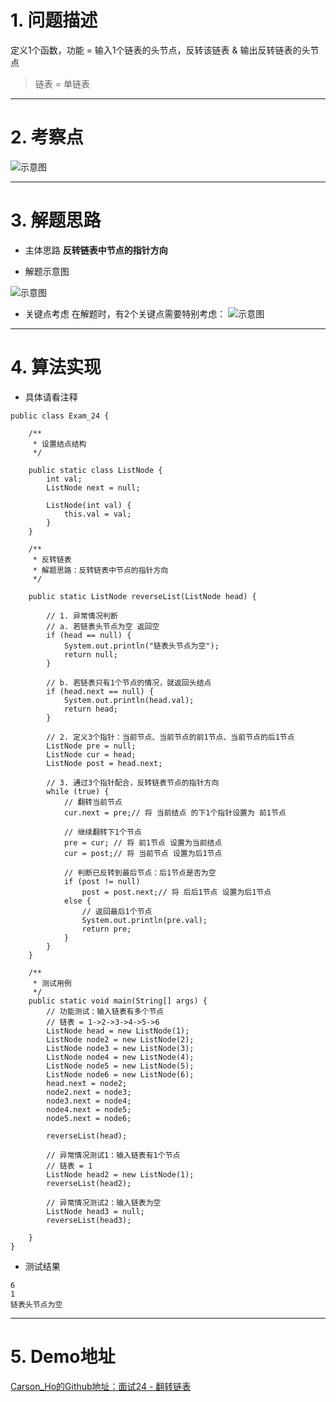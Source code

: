 # 1. 问题描述
定义1个函数，功能 = 输入1个链表的头节点，反转该链表 & 输出反转链表的头节点
>链表 = 单链表 
***
# 2. 考察点
![示意图](http://upload-images.jianshu.io/upload_images/944365-e6df317359a60002.png?imageMogr2/auto-orient/strip%7CimageView2/2/w/1240)


***
# 3. 解题思路
- 主体思路
**反转链表中节点的指针方向**

- 解题示意图

![示意图](http://upload-images.jianshu.io/upload_images/944365-775d0ddcf9aac8b1.png?imageMogr2/auto-orient/strip%7CimageView2/2/w/1240)


- 关键点考虑
在解题时，有2个关键点需要特别考虑：
![示意图](http://upload-images.jianshu.io/upload_images/944365-436b0565abe2bffe.png?imageMogr2/auto-orient/strip%7CimageView2/2/w/1240)

***
# 4. 算法实现
- 具体请看注释

```
public class Exam_24 {
    
    /**
     * 设置结点结构
     */

    public static class ListNode {
        int val;
        ListNode next = null;

        ListNode(int val) {
            this.val = val;
        }
    }

    /**
     * 反转链表
     * 解题思路：反转链表中节点的指针方向
     */

    public static ListNode reverseList(ListNode head) {

        // 1. 异常情况判断
        // a. 若链表头节点为空 返回空
        if (head == null) {
            System.out.println("链表头节点为空");
            return null;
        }

        // b. 若链表只有1个节点的情况，就返回头结点
        if (head.next == null) {
            System.out.println(head.val);
            return head;
        }

        // 2. 定义3个指针：当前节点、当前节点的前1节点、当前节点的后1节点
        ListNode pre = null;
        ListNode cur = head;
        ListNode post = head.next;

        // 3. 通过3个指针配合，反转链表节点的指针方向
        while (true) {
            // 翻转当前节点
            cur.next = pre;// 将 当前结点 的下1个指针设置为 前1节点
        
            // 继续翻转下1个节点
            pre = cur; // 将 前1节点 设置为当前结点
            cur = post;// 将 当前节点 设置为后1节点

            // 判断已反转到最后节点：后1节点是否为空
            if (post != null)
                post = post.next;// 将 后后1节点 设置为后1节点
            else {
                // 返回最后1个节点
                System.out.println(pre.val);
                return pre;
            }
        }
    }

    /**
     * 测试用例
     */
    public static void main(String[] args) {
        // 功能测试：输入链表有多个节点
        // 链表 = 1->2->3->4->5->6
        ListNode head = new ListNode(1);
        ListNode node2 = new ListNode(2);
        ListNode node3 = new ListNode(3);
        ListNode node4 = new ListNode(4);
        ListNode node5 = new ListNode(5);
        ListNode node6 = new ListNode(6);
        head.next = node2;
        node2.next = node3;
        node3.next = node4;
        node4.next = node5;
        node5.next = node6;

        reverseList(head);

        // 异常情况测试1：输入链表有1个节点
        // 链表 = 1
        ListNode head2 = new ListNode(1);
        reverseList(head2);

        // 异常情况测试2：输入链表为空
        ListNode head3 = null;
        reverseList(head3);

    }
}
```

- 测试结果

```
6
1
链表头节点为空
```

***
# 5. Demo地址
[Carson_Ho的Github地址：面试24 - 翻转链表](https://github.com/Carson-Ho/AlgorithmLearning)